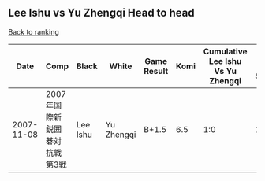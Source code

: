 ## Lee Ishu vs Yu Zhengqi Head to head

[Back to ranking](../../index.md)




| **Date** | **Comp** | **Black** | **White** | **Game Result** | **Komi** | **Cumulative Lee Ishu Vs Yu Zhengqi** | **Lee Ishu Streak** | **Yu Zhengqi Streak** | 
| --- | --- | --- | --- | --- | --- | --- | --- | --- |
| 2007-11-08 | 2007年国際新鋭囲碁対抗戦第3戦 | Lee Ishu | Yu Zhengqi | B+1.5 | 6.5 | 1:0 | 1 | 0 |





